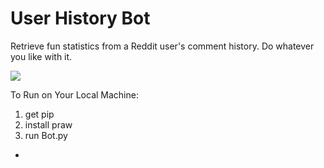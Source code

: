 User History Bot
================

Retrieve fun statistics from a Reddit user's comment history.
Do whatever you like with it.


![](http://i.imgur.com/cDXHx1d.png)

To Run on Your Local Machine:

1. get pip
2. install praw
3. run Bot.py

-
